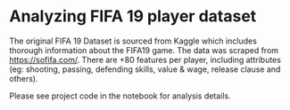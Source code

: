 # Analyzing FIFA 19 player dataset

The original FIFA 19 Dataset  is sourced from Kaggle which includes thorough information about the FIFA19 game. The data was
scraped from https://sofifa.com/. There are +80 features per player, including attributes (eg: shooting, passing, defending skills, value &
wage, release clause and others).

Please see project code in the notebook for analysis details.